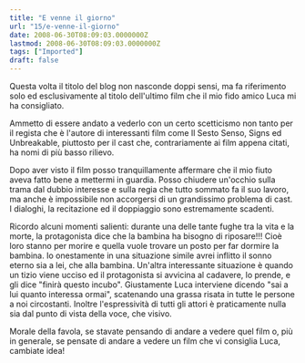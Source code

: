 ```yaml
---
title: "E venne il giorno"
url: "15/e-venne-il-giorno"
date: 2008-06-30T08:09:03.0000000Z
lastmod: 2008-06-30T08:09:03.0000000Z
tags: ["Imported"]
draft: false
---
```

<p>Questa volta il titolo del blog non nasconde doppi sensi, ma fa riferimento solo ed esclusivamente al titolo dell'ultimo film che il mio fido amico Luca mi ha consigliato.</p>
<p>Ammetto di essere andato a vederlo con un certo scetticismo non tanto per il regista che è l'autore di interessanti film come Il Sesto Senso, Signs ed Unbreakable, piuttosto per il cast che, contrariamente ai film appena citati, ha nomi di più basso rilievo.</p>
<p>Dopo aver visto il film posso tranquillamente affermare che il mio fiuto aveva fatto bene a mettermi in guardia. Posso chiudere un'occhio sulla trama dal dubbio interesse e sulla regia  che tutto sommato fa il suo lavoro, ma anche è impossibile non accorgersi di un grandissimo problema di cast. I dialoghi, la recitazione ed il doppiaggio sono estremamente scadenti.</p>
<p>Ricordo alcuni momenti salienti: durante una delle tante fughe tra la vita e la morte, la protagonista dice che la bambina ha bisogno di riposare!!! Cioè loro stanno per morire e quella vuole trovare un posto per far dormire la bambina. Io onestamente in una situazione simile avrei inflitto il sonno eterno sia a lei, che alla bambina. Un'altra interessante situazione è quando un tizio viene ucciso ed il protagonista si avvicina al cadavere, lo prende, e gli dice "finirà questo incubo". Giustamente Luca interviene dicendo "sai a lui quanto interessa ormai", scatenando una grassa risata in tutte le persone a noi circostanti. Inoltre l'espressività di tutti gli attori è praticamente nulla sia dal punto di vista della voce, che visivo.</p>
<p>Morale della favola, se stavate pensando di andare a vedere quel film o, più in generale, se pensate di andare a vedere un film che vi consiglia Luca, cambiate idea!</p>